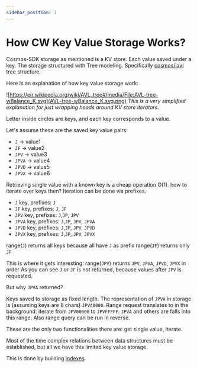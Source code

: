 ```yaml
---
sidebar_position: 1
---
```


# How CW Key Value Storage Works?

Cosmos-SDK storage as mentioned is a KV store. Each value saved under a key. The storage structured with Tree
modeling. Specifically [cosmos/iavl](https://github.com/cosmos/iavl) tree structure.

Here is an explanation of how key value storage work:

![https://en.wikipedia.org/wiki/AVL_tree#/media/File:AVL-tree-wBalance_K.svg](AVL-tree-wBalance_K.svg.png)
*This is a very simplified explanation for just wrapping heads around KV store iterators.*

Letter inside circles are keys, and each key corresponds to a value.

Let's assume these are the saved key value pairs:

- `J` -> value1
- `JF` -> value2
- `JPV` -> value3
- `JPVA` -> value4
- `JPVD` -> value5
- `JPVX` -> value6

Retrieving single value with a known key is a cheap operation O(1). how to iterate over keys then?
Iteration can be done via prefixes.

- `J` key, prefixes: `J`
- `JF` key, prefixes: `J`, `JF`
- `JPV` key, prefixes: `J`,`JP`, `JPV`
- `JPVA` key, prefixes: `J`,`JP`, `JPV`, `JPVA`
- `JPVD` key, prefixes: `J`,`JP`, `JPV`, `JPVD`
- `JPVX` key, prefixes: `J`,`JP`, `JPV`, `JPVX`

range(`J`) returns all keys because all have `J` as prefix
range(`JF`) returns only `JF`

This is where it gets interesting:
range(`JPV`) returns `JPV`, `JPVA`, `JPVD`, `JPVX` in order
As you can see `J` or `JF` is not returned, because values after `JPV` is requested.

But why `JPVA` returned?

Keys saved to storage as fixed length. The representation of `JPVA` in storage is (assuming keys are 8 chars)
`JPVA0000`. Range request translates to in the background: iterate from `JPV00000` to `JPVFFFFF`. `JPVA` and others
are falls into this range. Also range query can be run in reverse.

These are the only two functionalities there are: get single value, iterate.

Most of the time complex relations between data structures must be established, but all we have this limited key value
storage.

This is done by building [indexes](indexes.md).
